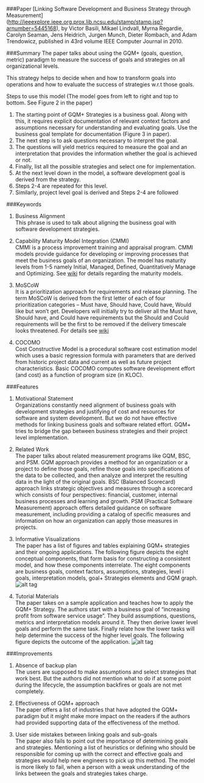 ###Paper
[Linking Software Development and Business Strategy through Measurement] (http://ieeexplore.ieee.org.prox.lib.ncsu.edu/stamp/stamp.jsp?arnumber=5445168), by Victor Basili, Mikael Lindvall, Myrna Regardie, Carolyn Seaman, Jens Heidrich, Jurgen Munch, Dieter Rombach, and Adam Trendowicz, published in 43rd volume IEEE Computer Journal in 2010.   

###Summary
The paper talks about using the GQM+ (goals, question, metric) paradigm to measure the success of goals and strategies on all organizational levels.

This strategy helps to decide when and how to transform goals into operations and how to evaluate the success of strategies w.r.t those goals.

Steps to use this model (The model goes from left to right and top to bottom. See Figure 2 in the paper)
1.	The starting point of GQM+ Strategies is a business goal. Along with this, it requires explicit documentation of relevant context factors and assumptions necessary for understanding and evaluating goals. Use the business goal template for documentation (Figure 3 in paper).
2.	The next step is to ask questions necessary to interpret the goal.
3.	The questions will yield metrics required to measure the goal and an interpretation that provides the information whether the goal is achieved or not.
4.	Finally, list all the possible strategies and select one for implementation.
5.	At the next level down in the model, a software development goal is derived from the strategy.
6.	Steps 2-4 are repeated for this level.
7.	Similarly, project level goal is derived and Steps 2-4 are followed

###Keywords
1.	Business Alignment   
This phrase is used to talk about aligning the business goal with software development strategies.

2.	Capability Maturity Model Integration (CMMI)  
CMMI is a process improvement training and appraisal program. CMMI models provide guidance for developing or improving processes that meet the business goals of an organization. The model has maturity levels from 1-5 namely Initial, Managed, Defined, Quantitatively Manage and Optimizing. See [wiki]( https://en.wikipedia.org/wiki/Capability_Maturity_Model_Integration#Maturity_levels_in_CMMI_for_services) for details regarding the maturity models.

3.	MoSCoW  
It is a prioritization approach for requirements and release planning. The term MoSCoW is derived from the first letter of each of four prioritization categories – Must have, Should have, Could have, Would like but won’t get. Developers will initially try to deliver all the Must have, Should have, and Could have requirements but the Should and Could requirements will be the first to be removed if the delivery timescale looks threatened. For details see [wiki](https://en.wikipedia.org/wiki/MoSCoW_method)

4.	COCOMO  
Cost Constructive Model is a procedural software cost estimation model which uses a basic regression formula with parameters that are derived from historic project data and current as well as future project characteristics. Basic COCOMO computes software development effort (and cost) as a function of program size (in KLOC). 

###Features
1.	Motivational Statement  
Organizations constantly need alignment of business goals with development strategies and justifying of cost and resources for software and system development. But we do not have effective methods for linking business goals and software related effort. GQM+ tries to bridge the gap between business strategies and their project level implementation.

2.	Related Work  
The paper talks about related measurement programs like GQM, BSC, and PSM. GQM approach provides a method for an organization or a project to define those goals, refine those goals into specifications of the data to be collected, and then analyze and interpret the resulting data in the light of the original goals. BSC (Balanced Scorecard) approach links strategic objectives and measures through a scorecard which consists of four perspectives: financial, customer, internal business processes and learning and growth. PSM (Practical Software Measurement) approach offers detailed guidance on software measurement, including providing a catalog of specific measures and information on how an organization can apply those measures in projects.

3.	Informative Visualizations  
The paper has a list of figures and tables explaining GQM+ strategies and their ongoing applications. The following figure depicts the eight conceptual components, that form basis for constructing a consistent model, and how these components interrelate. The eight components are business goals, context factors, assumptions, strategies, level i goals, interpretation models, goal+ Strategies elements and GQM graph.
![alt tag](https://github.com/NeilBINGOHIT/fss16gNS/blob/shrenuj/read/3/Figure%201.jpg)

4.	Tutorial Materials  
The paper takes on a sample application and teaches how to apply the GQM+ Strategy. The authors start with a business goal of “increasing profit from software service usage”. They build assumptions, questions, metrics and interpretation models around it. They then derive lower level goals and perform the same task. Finally relate how the lower tasks will help determine the success of the higher level goals. The following figure depicts the outcome of the application. 
![alt tag](https://github.com/NeilBINGOHIT/fss16gNS/blob/shrenuj/read/3/Figure%202.jpg)

###Improvements
1.	Absence of backup plan  
The users are supposed to make assumptions and select strategies that work best. But the authors did not mention what to do if at some point during the lifecycle, the assumption backfires or goals are not met completely.

2.	Effectiveness of GQM+ approach  
The paper offers a list of industries that have adopted the GQM+ paradigm but it might make more impact on the readers if the authors had provided supporting data of the effectiveness of the method.

3.	User side mistakes between linking goals and sub-goals  
The paper also fails to point out the importance of determining goals and strategies. Mentioning a list of heuristics or defining who should be responsible for coming up with the correct and effective goals and strategies would help new engineers to pick up this method. The model is more likely to fail, when a person with a weak understanding of the links between the goals and strategies takes charge. 
